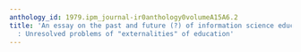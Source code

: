 ```yaml
---
anthology_id: 1979.ipm_journal-ir0anthology0volumeA15A6.2
title: 'An essay on the past and future (?) of information science education - II
  : Unresolved problems of "externalities" of education'
---
```


